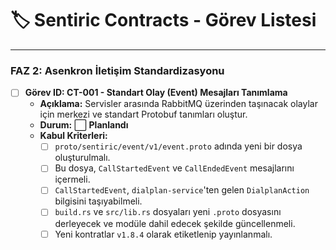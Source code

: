 # 🏷️ Sentiric Contracts - Görev Listesi

---

### **FAZ 2: Asenkron İletişim Standardizasyonu**

-   [ ] **Görev ID: CT-001 - Standart Olay (Event) Mesajları Tanımlama**
    -   **Açıklama:** Servisler arasında RabbitMQ üzerinden taşınacak olaylar için merkezi ve standart Protobuf tanımları oluştur.
    -   **Durum:** ⬜ **Planlandı**
    -   **Kabul Kriterleri:**
        -   [ ] `proto/sentiric/event/v1/event.proto` adında yeni bir dosya oluşturulmalı.
        -   [ ] Bu dosya, `CallStartedEvent` ve `CallEndedEvent` mesajlarını içermeli.
        -   [ ] `CallStartedEvent`, `dialplan-service`'ten gelen `DialplanAction` bilgisini taşıyabilmeli.
        -   [ ] `build.rs` ve `src/lib.rs` dosyaları yeni `.proto` dosyasını derleyecek ve modüle dahil edecek şekilde güncellenmeli.
        -   [ ] Yeni kontratlar `v1.8.4` olarak etiketlenip yayınlanmalı.